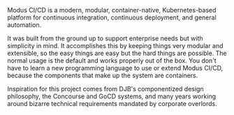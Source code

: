 ---
---
Modus CI/CD is a modern, modular, container-native, Kubernetes-based platform for continuous integration, continuous deployment, and general automation.

It was built from the ground up to support enterprise needs but with simplicity in mind.  It accomplishes this by keeping things very modular and extensible,
so the easy things are easy but the hard things are possible.  The normal usage is the default and works properly out of the box.  You don't have to learn a
new programming language to use or extend Modus CI/CD, because the components that make up the system are containers.

Inspiration for this project comes from DJB's componentized design philosophy, the Concourse and GoCD systems, and many years working around bizarre
technical requirements mandated by corporate overlords.
